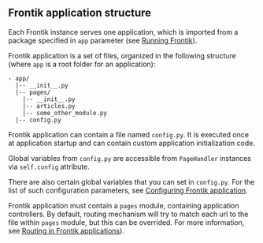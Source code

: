 ## Frontik application structure

Each Frontik instance serves one application, which is imported from a package specified in
`app` parameter (see [Running Frontik](/docs/running.md)).

Frontik application is a set of files, organized in the following structure
(where `app` is a root folder for an application):

```
- app/
  |-- __init__.py
  |-- pages/
    |-- __init__.py
    |-- articles.py
    |-- some_other_module.py
  |-- config.py
```

Frontik application can contain a file named `config.py`. It is executed once at application startup
and can contain custom application initialization code.

Global variables from `config.py` are accessible from `PageHandler` instances via `self.config` attribute.

There are also certain global variables that you can set in `config.py`. For the list of such configuration parameters,
see [Configuring Frontik application](/docs/config-app.md).

Frontik application must contain a `pages` module, containing application controllers. By default, routing mechanism
will try to match each url to the file within `pages` module, but this can be overrided. For more information, see
[Routing in Frontik applications](/docs/routing.md)).
